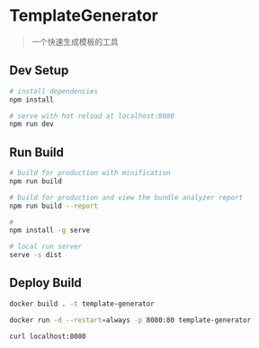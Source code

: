 # TemplateGenerator

> 一个快速生成模板的工具

## Dev Setup

``` bash
# install dependencies
npm install

# serve with hot reload at localhost:8080
npm run dev
```

## Run Build
``` bash
# build for production with minification
npm run build

# build for production and view the bundle analyzer report
npm run build --report

# 
npm install -g serve

# local run server
serve -s dist
```


## Deploy Build
``` bash
docker build . -t template-generator

docker run -d --restart=always -p 8080:80 template-generator

curl localhost:8080
```
